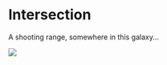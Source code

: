 # Intersection

A shooting range, somewhere in this galaxy...

![](https://user-images.githubusercontent.com/45759373/188327017-83abe971-e10f-4be4-9019-ab578b7c7dc5.png)

